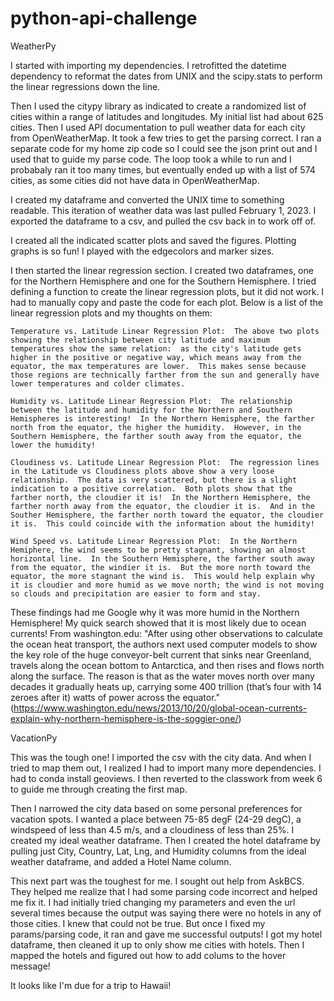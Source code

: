 # python-api-challenge

WeatherPy

I started with importing my dependencies.  I retrofitted the datetime dependency to reformat the dates from UNIX and the scipy.stats to perform the linear regressions down the line.

Then I used the citypy library as indicated to create a randomized list of cities within a range of latitudes and longitudes.  My initial list had about 625 cities.  Then I used API documentation to pull weather data for each city from OpenWeatherMap.  It took a few tries to get the parsing correct.  I ran a separate code for my home zip code so I could see the json print out and I used that to guide my parse code.  The loop took a while to run and I probabaly ran it too many times, but eventually ended up with a list of 574 cities, as some cities did not have data in OpenWeatherMap.

I created my dataframe and converted the UNIX time to something readable.  This iteration of weather data was last pulled February 1, 2023.  I exported the dataframe to a csv, and pulled the csv back in to work off of.

I created all the indicated scatter plots and saved the figures.  Plotting graphs is so fun!  I played with the edgecolors and marker sizes.

I then started the linear regression section.  I created two dataframes, one for the Northern Hemisphere and one for the Southern Hemisphere.  I tried defining a function to create the linear regression plots, but it did not work.  I had to manually copy and paste the code for each plot.  Below is a list of the linear regression plots and my thoughts on them:

    Temperature vs. Latitude Linear Regression Plot:  The above two plots showing the relationship between city latitude and maximum temperatures show the same relation:  as the city's latitude gets higher in the positive or negative way, which means away from the equator, the max temperatures are lower.  This makes sense because those regions are technically farther from the sun and generally have lower temperatures and colder climates.

    Humidity vs. Latitude Linear Regression Plot:  The relationship between the latitude and humidity for the Northern and Southern Hemispheres is interesting!  In the Northern Hemisphere, the farther north from the equator, the higher the humidity.  However, in the Southern Hemisphere, the farther south away from the equator, the lower the humidity!  

    Cloudiness vs. Latitude Linear Regression Plot:  The regression lines in the Latitude vs Cloudiness plots above show a very loose relationship.  The data is very scattered, but there is a slight indication to a positive correlation.  Both plots show that the farther north, the cloudier it is!  In the Northern Hemisphere, the farther north away from the equator, the cloudier it is.  And in the Souther Hemisphere, the farther north toward the equator, the cloudier it is.  This could coincide with the information about the humidity!

    Wind Speed vs. Latitude Linear Regression Plot:  In the Northern Hemiphere, the wind seems to be pretty stagnant, showing an almost horizontal line.  In the Southern Hemisphere, the farther south away from the equator, the windier it is.  But the more north toward the equator, the more stagnant the wind is.  This would help explain why it is cloudier and more humid as we move north; the wind is not moving so clouds and precipitation are easier to form and stay.

These findings had me Google why it was more humid in the Northern Hemisphere!  My quick search showed that it is most likely due to ocean currents!  From washington.edu:  "After using other observations to calculate the ocean heat transport, the authors next used computer models to show the key role of the huge conveyor-belt current that sinks near Greenland, travels along the ocean bottom to Antarctica, and then rises and flows north along the surface. The reason is that as the water moves north over many decades it gradually heats up, carrying some 400 trillion (that’s four with 14 zeroes after it) watts of power across the equator." (https://www.washington.edu/news/2013/10/20/global-ocean-currents-explain-why-northern-hemisphere-is-the-soggier-one/)

VacationPy

This was the tough one!  I imported the csv with the city data.  And when I tried to map them out, I realized I had to import many more dependencies.  I had to conda install geoviews. I then reverted to the classwork from week 6 to guide me through creating the first map.  

Then I narrowed the city data based on some personal preferences for vacation spots.  I wanted a place between 75-85 degF (24-29 degC), a windspeed of less than 4.5 m/s, and a cloudiness of less than 25%.  I created my ideal weather dataframe.  Then I created the hotel dataframe by pulling just City, Country, Lat, Lng, and Humidity columns from the ideal weather dataframe, and added a Hotel Name column.

This next part was the toughest for me.  I sought out help from AskBCS.  They helped me realize that I had some parsing code incorrect and helped me fix it.  I had initially tried changing my parameters and even the url several times because the output was saying there were no hotels in any of those cities.  I knew that could not be true.  But once I fixed my params/parsing code, it ran and gave me successful outputs!  I got my hotel dataframe, then cleaned it up to only show me cities with hotels.  Then I mapped the hotels and figured out how to add colums to the hover message!

It looks like I'm due for a trip to Hawaii!

